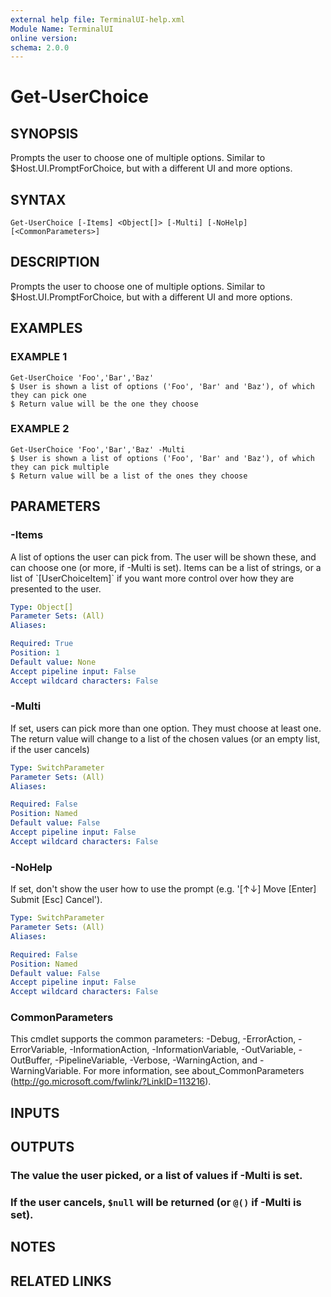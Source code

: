 ```yaml
---
external help file: TerminalUI-help.xml
Module Name: TerminalUI
online version:
schema: 2.0.0
---
```


# Get-UserChoice

## SYNOPSIS
Prompts the user to choose one of multiple options.
Similar to $Host.UI.PromptForChoice, but with a different UI and more options.

## SYNTAX

```
Get-UserChoice [-Items] <Object[]> [-Multi] [-NoHelp] [<CommonParameters>]
```

## DESCRIPTION
Prompts the user to choose one of multiple options.
Similar to $Host.UI.PromptForChoice, but with a different UI and more options.

## EXAMPLES

### EXAMPLE 1
```
Get-UserChoice 'Foo','Bar','Baz'
$ User is shown a list of options ('Foo', 'Bar' and 'Baz'), of which they can pick one
$ Return value will be the one they choose
```

### EXAMPLE 2
```
Get-UserChoice 'Foo','Bar','Baz' -Multi
$ User is shown a list of options ('Foo', 'Bar' and 'Baz'), of which they can pick multiple
$ Return value will be a list of the ones they choose
```

## PARAMETERS

### -Items
A list of options the user can pick from.
The user will be shown these, and can choose one (or more, if -Multi is set).
Items can be a list of strings, or a list of \`\[UserChoiceItem\]\` if you want more control over how they are presented to the user.

```yaml
Type: Object[]
Parameter Sets: (All)
Aliases:

Required: True
Position: 1
Default value: None
Accept pipeline input: False
Accept wildcard characters: False
```

### -Multi
If set, users can pick more than one option.
They must choose at least one.
The return value will change to a list of the chosen values (or an empty list, if the user cancels)

```yaml
Type: SwitchParameter
Parameter Sets: (All)
Aliases:

Required: False
Position: Named
Default value: False
Accept pipeline input: False
Accept wildcard characters: False
```

### -NoHelp
If set, don't show the user how to use the prompt (e.g.
'\[↑↓\] Move  \[Enter\] Submit  \[Esc\] Cancel').

```yaml
Type: SwitchParameter
Parameter Sets: (All)
Aliases:

Required: False
Position: Named
Default value: False
Accept pipeline input: False
Accept wildcard characters: False
```

### CommonParameters
This cmdlet supports the common parameters: -Debug, -ErrorAction, -ErrorVariable, -InformationAction, -InformationVariable, -OutVariable, -OutBuffer, -PipelineVariable, -Verbose, -WarningAction, and -WarningVariable.
For more information, see about_CommonParameters (http://go.microsoft.com/fwlink/?LinkID=113216).

## INPUTS

## OUTPUTS

### The value the user picked, or a list of values if -Multi is set.
### If the user cancels, `$null` will be returned (or `@()` if -Multi is set).
## NOTES

## RELATED LINKS

